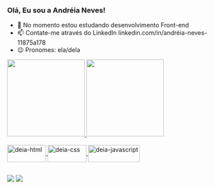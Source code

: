 ### **Olá, Eu sou a Andréia Neves!**

- 🌱  No  momento estou estudando  desenvolvimento Front-end
- 📫  Contate-me através do Linkedln  linkedin.com/in/andréia-neves-11875a178
- 😉 Pronomes: ela/dela


<div align="left">
  <a href="https://github.com/Andreia-Neves">
  <img height="180em" src="https://github-readme-stats.vercel.app/api?username=Andreia-Neves&show_icons=true&theme=react&include_all_commits=true&count_private=true"/>
  <img height="180em" src="https://github-readme-stats.vercel.app/api/top-langs/?username=Andreia-Neves&layout=compact&langs_count=7&theme=react"/>
</div>
  
  <div style="display: inline_block"><br>
  <img align="center" alt="deia-html" height="40" width="90" src="https://img.shields.io/badge/HTML5-E34F26?style=for-the-badge&logo=html5&logoColor=white">
  <img align="center" alt="deia-css" height="40" width="90" src="https://img.shields.io/badge/CSS3-1572B6?style=for-the-badge&logo=css3&logoColor=white">
  <img align="center" alt="deia-javascript" height="40" width="120" src="https://img.shields.io/badge/JavaScript-F7DF1E?style=for-the-badge&logo=javascript&logoColor=black">
</div>
  
  ##

<div>
  <a href = "mailto:andréia-neves-11875a178/"><img src="https://img.shields.io/badge/-Gmail-%23333?style=for-the-badge&logo=gmail&logoColor=white" target="_blank"></a>             
  <a href="https://www.linkedin.com/in/andréia-neves-11875a178/" target="_blank"><img src="https://img.shields.io/badge/-LinkedIn-%230077B5?style=for-the-badge&logo=linkedin&logoColor=white" target="_blank"></a> 
  
